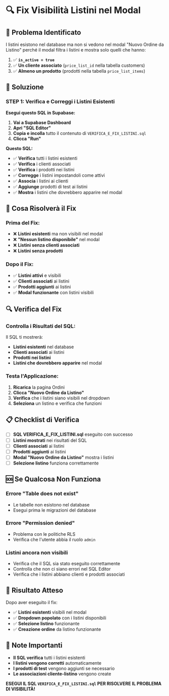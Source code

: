 # 🔍 Fix Visibilità Listini nel Modal

## 🚨 **Problema Identificato**

I listini esistono nel database ma non si vedono nel modal "Nuovo Ordine da Listino" perché il modal filtra i listini e mostra solo quelli che hanno:

1. ✅ **`is_active = true`**
2. ✅ **Un cliente associato** (`price_list_id` nella tabella customers)
3. ✅ **Almeno un prodotto** (prodotti nella tabella `price_list_items`)

## 🔧 **Soluzione**

### **STEP 1: Verifica e Correggi i Listini Esistenti**

**Esegui questo SQL in Supabase:**

1. **Vai a Supabase Dashboard**
2. **Apri "SQL Editor"**
3. **Copia e incolla** tutto il contenuto di `VERIFICA_E_FIX_LISTINI.sql`
4. **Clicca "Run"**

**Questo SQL:**
- ✅ **Verifica** tutti i listini esistenti
- ✅ **Verifica** i clienti associati
- ✅ **Verifica** i prodotti nei listini
- ✅ **Corregge** i listini impostandoli come attivi
- ✅ **Associa** i listini ai clienti
- ✅ **Aggiunge** prodotti di test ai listini
- ✅ **Mostra** i listini che dovrebbero apparire nel modal

## 🎯 **Cosa Risolverà il Fix**

### **Prima del Fix:**
- ❌ **Listini esistenti** ma non visibili nel modal
- ❌ **"Nessun listino disponibile"** nel modal
- ❌ **Listini senza clienti associati**
- ❌ **Listini senza prodotti**

### **Dopo il Fix:**
- ✅ **Listini attivi** e visibili
- ✅ **Clienti associati** ai listini
- ✅ **Prodotti aggiunti** ai listini
- ✅ **Modal funzionante** con listini visibili

## 🔍 **Verifica del Fix**

### **Controlla i Risultati del SQL:**
Il SQL ti mostrerà:
- **Listini esistenti** nel database
- **Clienti associati** ai listini
- **Prodotti nei listini**
- **Listini che dovrebbero apparire** nel modal

### **Testa l'Applicazione:**
1. **Ricarica** la pagina Ordini
2. **Clicca "Nuovo Ordine da Listino"**
3. **Verifica** che i listini siano visibili nel dropdown
4. **Seleziona** un listino e verifica che funzioni

## 📋 **Checklist di Verifica**

- [ ] **SQL VERIFICA_E_FIX_LISTINI.sql** eseguito con successo
- [ ] **Listini mostrati** nei risultati del SQL
- [ ] **Clienti associati** ai listini
- [ ] **Prodotti aggiunti** ai listini
- [ ] **Modal "Nuovo Ordine da Listino"** mostra i listini
- [ ] **Selezione listino** funziona correttamente

## 🆘 **Se Qualcosa Non Funziona**

### **Errore "Table does not exist"**
- Le tabelle non esistono nel database
- Esegui prima le migrazioni del database

### **Errore "Permission denied"**
- Problema con le politiche RLS
- Verifica che l'utente abbia il ruolo `admin`

### **Listini ancora non visibili**
- Verifica che il SQL sia stato eseguito correttamente
- Controlla che non ci siano errori nel SQL Editor
- Verifica che i listini abbiano clienti e prodotti associati

## 🎉 **Risultato Atteso**

Dopo aver eseguito il fix:
- ✅ **Listini esistenti** visibili nel modal
- ✅ **Dropdown popolato** con i listini disponibili
- ✅ **Selezione listino** funzionante
- ✅ **Creazione ordine** da listino funzionante

## 📝 **Note Importanti**

- **Il SQL verifica** tutti i listini esistenti
- **I listini vengono corretti** automaticamente
- **I prodotti di test** vengono aggiunti se necessario
- **Le associazioni cliente-listino** vengono create

**ESEGUI IL SQL `VERIFICA_E_FIX_LISTINI.sql` PER RISOLVERE IL PROBLEMA DI VISIBILITÀ!**
